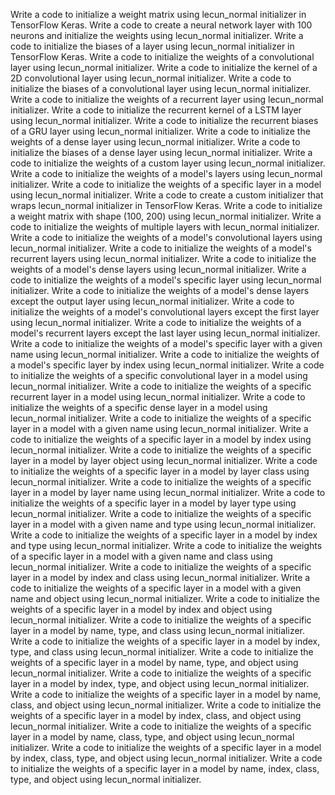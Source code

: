 Write a code to initialize a weight matrix using lecun_normal initializer in TensorFlow Keras.
Write a code to create a neural network layer with 100 neurons and initialize the weights using lecun_normal initializer.
Write a code to initialize the biases of a layer using lecun_normal initializer in TensorFlow Keras.
Write a code to initialize the weights of a convolutional layer using lecun_normal initializer.
Write a code to initialize the kernel of a 2D convolutional layer using lecun_normal initializer.
Write a code to initialize the biases of a convolutional layer using lecun_normal initializer.
Write a code to initialize the weights of a recurrent layer using lecun_normal initializer.
Write a code to initialize the recurrent kernel of a LSTM layer using lecun_normal initializer.
Write a code to initialize the recurrent biases of a GRU layer using lecun_normal initializer.
Write a code to initialize the weights of a dense layer using lecun_normal initializer.
Write a code to initialize the biases of a dense layer using lecun_normal initializer.
Write a code to initialize the weights of a custom layer using lecun_normal initializer.
Write a code to initialize the weights of a model's layers using lecun_normal initializer.
Write a code to initialize the weights of a specific layer in a model using lecun_normal initializer.
Write a code to create a custom initializer that wraps lecun_normal initializer in TensorFlow Keras.
Write a code to initialize a weight matrix with shape (100, 200) using lecun_normal initializer.
Write a code to initialize the weights of multiple layers with lecun_normal initializer.
Write a code to initialize the weights of a model's convolutional layers using lecun_normal initializer.
Write a code to initialize the weights of a model's recurrent layers using lecun_normal initializer.
Write a code to initialize the weights of a model's dense layers using lecun_normal initializer.
Write a code to initialize the weights of a model's specific layer using lecun_normal initializer.
Write a code to initialize the weights of a model's dense layers except the output layer using lecun_normal initializer.
Write a code to initialize the weights of a model's convolutional layers except the first layer using lecun_normal initializer.
Write a code to initialize the weights of a model's recurrent layers except the last layer using lecun_normal initializer.
Write a code to initialize the weights of a model's specific layer with a given name using lecun_normal initializer.
Write a code to initialize the weights of a model's specific layer by index using lecun_normal initializer.
Write a code to initialize the weights of a specific convolutional layer in a model using lecun_normal initializer.
Write a code to initialize the weights of a specific recurrent layer in a model using lecun_normal initializer.
Write a code to initialize the weights of a specific dense layer in a model using lecun_normal initializer.
Write a code to initialize the weights of a specific layer in a model with a given name using lecun_normal initializer.
Write a code to initialize the weights of a specific layer in a model by index using lecun_normal initializer.
Write a code to initialize the weights of a specific layer in a model by layer object using lecun_normal initializer.
Write a code to initialize the weights of a specific layer in a model by layer class using lecun_normal initializer.
Write a code to initialize the weights of a specific layer in a model by layer name using lecun_normal initializer.
Write a code to initialize the weights of a specific layer in a model by layer type using lecun_normal initializer.
Write a code to initialize the weights of a specific layer in a model with a given name and type using lecun_normal initializer.
Write a code to initialize the weights of a specific layer in a model by index and type using lecun_normal initializer.
Write a code to initialize the weights of a specific layer in a model with a given name and class using lecun_normal initializer.
Write a code to initialize the weights of a specific layer in a model by index and class using lecun_normal initializer.
Write a code to initialize the weights of a specific layer in a model with a given name and object using lecun_normal initializer.
Write a code to initialize the weights of a specific layer in a model by index and object using lecun_normal initializer.
Write a code to initialize the weights of a specific layer in a model by name, type, and class using lecun_normal initializer.
Write a code to initialize the weights of a specific layer in a model by index, type, and class using lecun_normal initializer.
Write a code to initialize the weights of a specific layer in a model by name, type, and object using lecun_normal initializer.
Write a code to initialize the weights of a specific layer in a model by index, type, and object using lecun_normal initializer.
Write a code to initialize the weights of a specific layer in a model by name, class, and object using lecun_normal initializer.
Write a code to initialize the weights of a specific layer in a model by index, class, and object using lecun_normal initializer.
Write a code to initialize the weights of a specific layer in a model by name, class, type, and object using lecun_normal initializer.
Write a code to initialize the weights of a specific layer in a model by index, class, type, and object using lecun_normal initializer.
Write a code to initialize the weights of a specific layer in a model by name, index, class, type, and object using lecun_normal initializer.